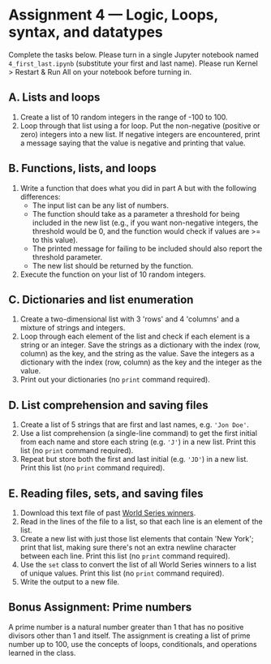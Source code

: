 # Assignment 4 — Logic, Loops, syntax, and datatypes

Complete the tasks below. Please turn in a single Jupyter notebook named `4_first_last.ipynb` (substitute your first and
last name). Please run Kernel > Restart & Run All on your notebook before turning in.

## A. Lists and loops

1. Create a list of 10 random integers in the range of -100 to 100.
2. Loop through that list using a for loop. Put the non-negative (positive or zero) integers into a new list. If
   negative integers are encountered, print a message saying that the value is negative and printing that value.

## B. Functions, lists, and loops

1. Write a function that does what you did in part A but with the following differences:
    - The input list can be any list of numbers.
    - The function should take as a parameter a threshold for being included in the new list (e.g., if you want
      non-negative integers, the threshold would be 0, and the function would check if values are >= to this value).
    - The printed message for failing to be included should also report the threshold parameter.
    - The new list should be returned by the function.
2. Execute the function on your list of 10 random integers.

## C. Dictionaries and list enumeration

1. Create a two-dimensional list with 3 'rows' and 4 'columns' and a mixture of strings and integers.
2. Loop through each element of the list and check if each element is a string or an integer. Save the strings as a
   dictionary with the index (row, column) as the key, and the string as the value. Save the integers as a dictionary
   with the index (row, column) as the key and the integer as the value.
3. Print out your dictionaries (no `print` command required).

## D. List comprehension and saving files

1. Create a list of 5 strings that are first and last names, e.g. `'Jon Doe'`.
2. Use a list comprehension (a single-line command) to get the first initial from each name and store each string (e.g.
   `'J'`) in a new list. Print this list (no `print` command required).
3. Repeat but store both the first and last initial (e.g. `'JD'`) in a new list. Print this list (no `print` command
   required).

## E. Reading files, sets, and saving files

1. Download this text file of
   past [World Series winners](https://github.com/cuttlefishh/python-for-data-analysis/blob/master/data/world_series_winners.txt).
2. Read in the lines of the file to a list, so that each line is an element of the list.
3. Create a new list with just those list elements that contain 'New York'; print that list, making sure there's not an
   extra newline character between each line. Print this list (no `print` command required).
4. Use the `set` class to convert the list of all World Series winners to a list of unique values. Print this list (no
   `print` command required).
5. Write the output to a new file.

## **Bonus Assignment:** Prime numbers

A prime number is a natural number greater than 1 that has no positive divisors other than 1 and itself. The assignment
is creating a list of prime number up to 100, use the concepts of loops, conditionals, and operations learned in the
class.